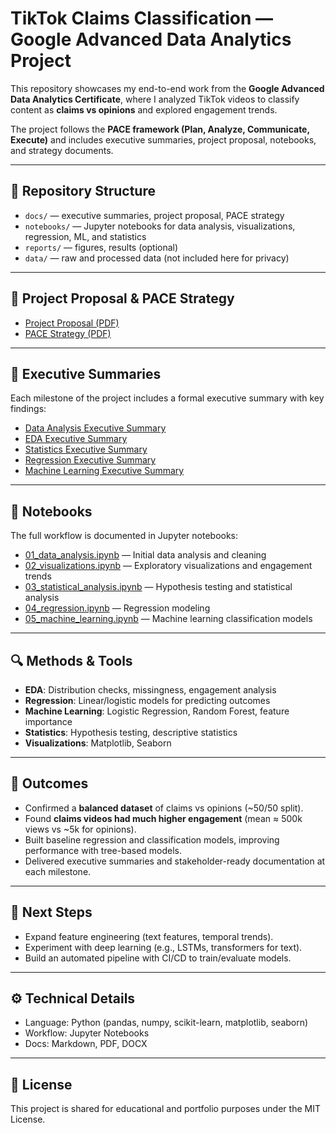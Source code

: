# TikTok Claims Classification — Google Advanced Data Analytics Project

This repository showcases my end-to-end work from the **Google Advanced Data Analytics Certificate**, where I analyzed TikTok videos to classify content as **claims vs opinions** and explored engagement trends.  

The project follows the **PACE framework (Plan, Analyze, Communicate, Execute)** and includes executive summaries, project proposal, notebooks, and strategy documents.

---

## 📂 Repository Structure
- `docs/` — executive summaries, project proposal, PACE strategy  
- `notebooks/` — Jupyter notebooks for data analysis, visualizations, regression, ML, and statistics  
- `reports/` — figures, results (optional)  
- `data/` — raw and processed data (not included here for privacy)

---

## 📑 Project Proposal & PACE Strategy
- [Project Proposal (PDF)](docs/_Tik_Tok_Project_Proposal.pdf)
- [PACE Strategy (PDF)](docs/Tik%20Tok%20PACE%20Strategy.pdf)  
  

---

## 📑 Executive Summaries
Each milestone of the project includes a formal executive summary with key findings:

- [Data Analysis Executive Summary](docs/Data_Analysis_Executive_Summary.pdf)  
- [EDA Executive Summary](docs/EDA_Executive_Summary.pdf)
- [Statistics Executive Summary](docs/Statistics_Executive_Summary.pdf)  
- [Regression Executive Summary](docs/Regression_Executive_Summary.pdf)  
- [Machine Learning Executive Summary](docs/ML_Executive_Summary.pdf)  


---

## 📓 Notebooks
The full workflow is documented in Jupyter notebooks:

- [01_data_analysis.ipynb](notebooks/01_Data_Analysis.ipynb) — Initial data analysis and cleaning
- [02_visualizations.ipynb](notebooks/02_Visualizations.ipynb) — Exploratory visualizations and engagement trends
- [03_statistical_analysis.ipynb](notebooks/03_Statistical_Analysis.ipynb) — Hypothesis testing and statistical analysis   
- [04_regression.ipynb](notebooks/04_Regression.ipynb) — Regression modeling  
- [05_machine_learning.ipynb](notebooks/05_Machine_Learning.ipynb) — Machine learning classification models  


---

## 🔍 Methods & Tools
- **EDA**: Distribution checks, missingness, engagement analysis  
- **Regression**: Linear/logistic models for predicting outcomes  
- **Machine Learning**: Logistic Regression, Random Forest, feature importance  
- **Statistics**: Hypothesis testing, descriptive statistics  
- **Visualizations**: Matplotlib, Seaborn  

---

## 🎯 Outcomes
- Confirmed a **balanced dataset** of claims vs opinions (~50/50 split).  
- Found **claims videos had much higher engagement** (mean ≈ 500k views vs ~5k for opinions).  
- Built baseline regression and classification models, improving performance with tree-based models.  
- Delivered executive summaries and stakeholder-ready documentation at each milestone.

---

## 🚀 Next Steps
- Expand feature engineering (text features, temporal trends).  
- Experiment with deep learning (e.g., LSTMs, transformers for text).  
- Build an automated pipeline with CI/CD to train/evaluate models.  

---

## ⚙️ Technical Details
- Language: Python (pandas, numpy, scikit-learn, matplotlib, seaborn)  
- Workflow: Jupyter Notebooks  
- Docs: Markdown, PDF, DOCX  

---

## 📜 License
This project is shared for educational and portfolio purposes under the MIT License.
